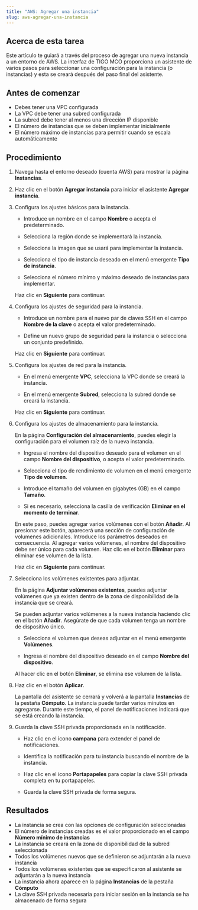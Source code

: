 ```yaml
---
title: "AWS: Agregar una instancia"
slug: aws-agregar-una-instancia
---
```


## Acerca de esta tarea

Este artículo te guiará a través del proceso de agregar una nueva instancia a un entorno de AWS. La interfaz de TIGO MCO proporciona un asistente de varios pasos para seleccionar una configuración para la instancia (o instancias) y esta se creará después del paso final del asistente.

## Antes de comenzar

- Debes tener una VPC configurada
- La VPC debe tener una subred configurada
- La subred debe tener al menos una dirección IP disponible
- El número de instancias que se deben implementar inicialmente
- El número máximo de instancias para permitir cuando se escala automáticamente

## Procedimiento

1. Navega hasta el entorno deseado (cuenta AWS) para mostrar la página **Instancias**.

2. Haz clic en el botón **Agregar instancia** para iniciar el asistente **Agregar instancia**.

3. Configura los ajustes básicos para la instancia.

     - Introduce un nombre en el campo **Nombre** o acepta el predeterminado.

     - Selecciona la región donde se implementará la instancia.

     - Selecciona la imagen que se usará para implementar la instancia.

     - Selecciona el tipo de instancia deseado en el menú emergente **Tipo de instancia**.

     - Selecciona el número mínimo y máximo deseado de instancias para implementar.

     Haz clic en **Siguiente** para continuar.

4. Configura los ajustes de seguridad para la instancia.

     - Introduce un nombre para el nuevo par de claves SSH en el campo **Nombre de la clave** o acepta el valor predeterminado.

     - Define un nuevo grupo de seguridad para la instancia o selecciona un conjunto predefinido.

     Haz clic en **Siguiente** para continuar.

5. Configura los ajustes de red para la instancia.

     - En el menú emergente **VPC**, selecciona la VPC donde se creará la instancia.

     - En el menú emergente **Subred**, selecciona la subred donde se creará la instancia.

     Haz clic en **Siguiente** para continuar.

6. Configura los ajustes de almacenamiento para la instancia.

     En la página **Configuración del almacenamiento**, puedes elegir la configuración para el volumen raíz de la nueva instancia.

     - Ingresa el nombre del dispositivo deseado para el volumen en el campo **Nombre del dispositivo**, o acepta el valor predeterminado.

     - Selecciona el tipo de rendimiento de volumen en el menú emergente **Tipo de volumen**.

     - Introduce el tamaño del volumen en gigabytes \(GB\) en el campo **Tamaño**.

     - Si es necesario, selecciona la casilla de verificación **Eliminar en el momento de terminar**.

     En este paso, puedes agregar varios volúmenes con el botón **Añadir**. Al presionar este botón, aparecerá una sección de configuración de volumenes adicionales. Introduce los parámetros deseados en consecuencia. Al agregar varios volúmenes, el nombre del dispositivo debe ser único para cada volumen. Haz clic en el botón **Eliminar** para eliminar ese volumen de la lista.

     Haz clic en **Siguiente** para continuar.

7. Selecciona los volúmenes existentes para adjuntar.

     En la página **Adjuntar volúmenes existentes**, puedes adjuntar volúmenes que ya existen dentro de la zona de disponibilidad de la instancia que se creará.

     Se pueden adjuntar varios volúmenes a la nueva instancia haciendo clic en el botón **Añadir**. Asegúrate de que cada volumen tenga un nombre de dispositivo único.

     - Selecciona el volumen que deseas adjuntar en el menú emergente **Volúmenes**.

     - Ingresa el nombre del dispositivo deseado en el campo **Nombre del dispositivo**.

     Al hacer clic en el botón **Eliminar**, se elimina ese volumen de la lista.

8. Haz clic en el botón **Aplicar**.

     La pantalla del asistente se cerrará y volverá a la pantalla **Instancias** de la pestaña **Cómputo**. La instancia puede tardar varios minutos en agregarse. Durante este tiempo, el panel de notificaciones indicará que se está creando la instancia.

9. Guarda la clave SSH privada proporcionada en la notificación.

     - Haz clic en el icono **campana** para extender el panel de notificaciones.

     - Identifica la notificación para tu instancia buscando el nombre de la instancia.

     - Haz clic en el icono **Portapapeles** para copiar la clave SSH privada completa en tu portapapeles.

     - Guarda la clave SSH privada de forma segura.

## Resultados

- La instancia se crea con las opciones de configuración seleccionadas
- El número de instancias creadas es el valor proporcionado en el campo **Número mínimo de instancias**
- La instancia se creará en la zona de disponibilidad de la subred seleccionada
- Todos los volúmenes nuevos que se definieron se adjuntarán a la nueva instancia
- Todos los volúmenes existentes que se especificaron al asistente se adjuntarán a la nueva instancia
- La instancia ahora aparece en la página **Instancias** de la pestaña **Cómputo**
- La clave SSH privada necesaria para iniciar sesión en la instancia se ha almacenado de forma segura
